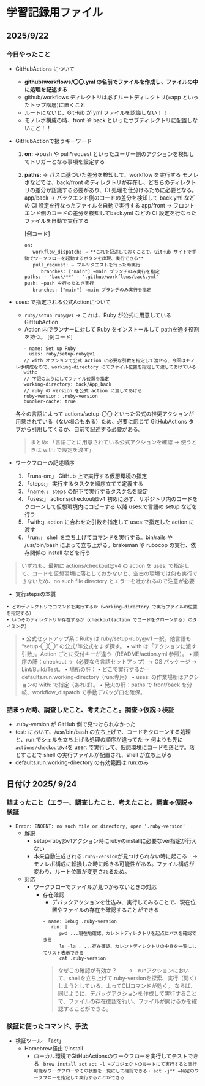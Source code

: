 # 学習記録用ファイル

## 2025/9/22

### 今日やったこと

- GitHubActions について
  - **github/workflows/〇〇.yml の名前でファイルを作成し、ファイルの中に処理を記述する**
  - github/workflows ディレクトリは必ずルートディレクトリ(=app といったトップ階層)に置くこと
  - ルートにないと、GitHub が yml ファイルを認識しない！！
  - モノレポ構成の時、front や back といったサブディレクトリに配置しないこと！！

- GitHubActionで扱うキーワード
  1. **on:**
      →push や pull\*request といったユーザー側のアクションを検知してトリガーとなる事項を設定する
  2. **paths:**
      → パスに基づいた差分を検知して、workflow を実行する
      モノレポなどでは、back/front のディレクトリが存在し、どちらのディレクトリの差分か認識する必要があり、CI 処理を仕分けるために必要となる。
      app/back → バックエンド側のコードの差分を検知して back.yml などの CI 設定を行なったファイルを自動で実行する
      app/front → フロントエンド側のコードの差分を検知してback.yml などの CI 設定を行なったファイルを自動で実行する

      [例コード]
      ```
      on:
         workflow_dispatch: → **これを記述しておくことで、GitHub サイトで手動でワークフローを起動するボタンを出現、実行できる**
         pull_request: → プルリクエストを行った時実行
            branches: ["main"] →main ブランチのみ実行を指定
      paths: - "back/**" - ".github/workflows/back.yml"
      push: →push を行ったとき実行
         branches: ["main"] →main ブランチのみ実行を指定
      ```

- uses: で指定される公式Actionについて
   - ```ruby/setup-ruby@v1``` → これは、Ruby が公式に用意している GitHubAction
   - Action 内でランナーに対して Ruby をインストールして pathを通す役割を持つ。
   [例コード]
   ```
      - name: Set up Ruby
        uses: ruby/setup-ruby@v1
      // with オプションで公式 action に必要な引数を指定して渡せる、今回はモノレポ構成なので、working-directory にてファイル位置を指定して渡してあげている
      with:
      // 下記のようにしてファイル位置を指定
      working-directory: back/App_back
      // ruby の version を公式 action に渡してあげる
      ruby-version: .ruby-version
      bundler-cache: true
   ```
   各々の言語によって actions/setup-〇〇 といった公式の推奨アクションが用意されている（ない場合もある）ため、必要に応じて GitHubActions タブから引用してくるか、自前で記述する必要がある。
   > まとめ: 「言語ごとに用意されている公式アクションを確認 → 使うときは with: で設定を渡す」

- ワークフローの記述順序
   1. 「runs-on:」 GitHub 上で実行する仮想環境の指定
   2. 「steps:」 実行するタスクを順序立てて定義する
   3. 「name:」 steps の配下で実行するタスク名を設定
   4. 「uses:」 actions/checkout@v4 初めに必ず、リポジトリ内のコードをクローンして仮想環境内にコピーする
      以降 uses:で言語の setup などを行う
   5. 「with:」action に合わせた引数を指定して uses:で指定した action に渡す
   6. 「run:」 shell を立ち上げてコマンドを実行する。bin/rails や /usr/bin/bash によって立ち上がる。brakeman や rubocop の実行、依存関係の install などを行う

> いずれも、最初に actions/checkout@v4 の action を uses: で指定して、コードを仮想環境に落としておかないと、空白の環境では何も実行できないため、no such file directory とエラーを吐かれるので注意が必要

- 実行stepsの本質
```
• どのディレクトリでコマンドを実行するか（working-directory で実行ファイルの位置を指定する）
• いつそのディレクトリが存在するか（checkout(action でコードをクローンする) のタイミング）
```

> • 公式セットアップ系：Ruby は ruby/setup-ruby@v1 一択。他言語も “setup-◯◯” の公式/準公式をまず探す。
> • with は「アクションに渡す引数」。Action ごとに受付キーが違う（README/action.yml 参照）。
> • 順序の肝：checkout →（必要なら言語セットアップ）→ OS パッケージ → Lint/Build/Test。
> • 場所の肝：
> • どこで実行するか＝ defaults.run.working-directory（run:専用）
> • uses: の作業場所はアクションの with: で指定（あれば）。
> • 発火の肝：paths で front/back を分岐、workflow_dispatch で手動デバッグ口を確保。



### 詰まった時、調査したこと、考えたこと。調査→仮説→検証
   - .ruby-version が GitHub 側で見つけられなかった
   - test: において、/usr/bin/bash の立ち上げで、コードをクローンする処理と、run:でシェルを立ち上げる処理の順序が違ってた
      → 何よりも先に```actions/checkout@v4```を user: で実行して、仮想環境にコードを落とす。落とすことで shell の実行ファイルが配置され、shell が立ち上がる
   - defaults.run.working-directory の有効範囲は run:のみ



## 日付け 2025/ 9/24

### 詰まったこと（エラー、調査したこと、考えたこと。調査→仮説→検証
- ```Error: ENOENT: no such file or directory, open '.ruby-version' ```
   - 解説
      - setup-ruby@v1アクション時にrubyのinstallに必要なver指定が行えない
      - 本来自動生成される```.ruby-version```が見つけられない時に起こる　→モノレポ構成に転換した時に起きる可能性がある。ファイル構成が変わり、ルート位置が変更されるため。
   - 対応
      - ワークフローでファイルが見つからないときの対応
         - 存在確認
            - デバックアクションを仕込み、実行してみることで、現在位置やファイルの存在を確認することができる
            ```
            - name: Debug .ruby-version
               run: |
                  pwd ...現在地確認、カレントディレクトリを起点にパスを確認できる
                  ls -la . ...存在確認、カレントディレクトリの中身を一覧にしてリスト表示できる
                  cat .ruby-version
            ```
            > なぜこの確認が有効か？　　→　runアクションにおいて、shellを立ち上げて.ruby-versionを探索、実行（開く）しようとしている、よってCLIコマンドが効く。
            > ならば、同じように、デバッグアクションを作成して実行することで、ファイルの存在確認を行い、ファイルが開けるかを確認することができる。

### 検証に使ったコマンド、手法
- 検証ツール: 「act」
   - Homebrew経由でinstall
      - ローカル環境でGitHubActionsのワークフローを実行してテストできる
      ``` brew install act```
      ``` act -l =プロジェクトのルートにて実行すると実行可能なワークフローやその状態を一覧にして確認できる・ ```
      ``` act -j** =特定のワークフローを指定して実行することができる ```
